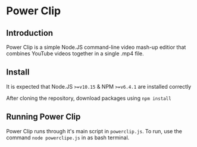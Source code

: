 # Power Clip

## Introduction
Power Clip is a simple Node.JS command-line video mash-up editior that combines YouTube videos together in a single .mp4 file. 

## Install
It is expected that Node.JS `>=v10.15` & NPM `>=v6.4.1` are installed correctly

After cloning the repository, download packages using `npm install`

## Running Power Clip
Power Clip runs through it's main script in `powerclip.js`. To run, use the command `node powerclipe.js` in as bash terminal.
